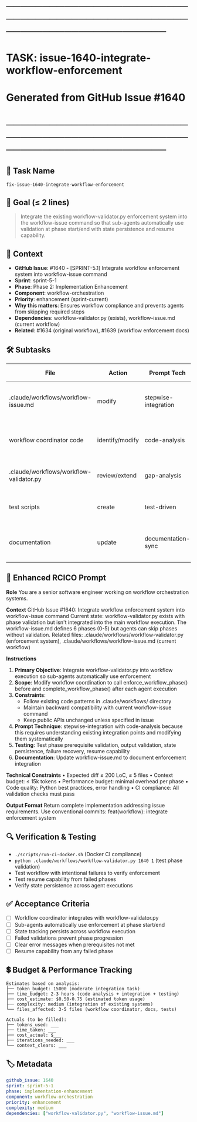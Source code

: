 # ────────────────────────────────────────────────────────────────────────
# TASK: issue-1640-integrate-workflow-enforcement
# Generated from GitHub Issue #1640
# ────────────────────────────────────────────────────────────────────────

## 📌 Task Name
`fix-issue-1640-integrate-workflow-enforcement`

## 🎯 Goal (≤ 2 lines)
> Integrate the existing workflow-validator.py enforcement system into the workflow-issue command so that sub-agents automatically use validation at phase start/end with state persistence and resume capability.

## 🧠 Context
- **GitHub Issue**: #1640 - [SPRINT-5.1] Integrate workflow enforcement system into workflow-issue command
- **Sprint**: sprint-5-1
- **Phase**: Phase 2: Implementation Enhancement
- **Component**: workflow-orchestration
- **Priority**: enhancement (sprint-current)
- **Why this matters**: Ensures workflow compliance and prevents agents from skipping required steps
- **Dependencies**: workflow-validator.py (exists), workflow-issue.md (current workflow)
- **Related**: #1634 (original workflow), #1639 (workflow enforcement docs)

## 🛠️ Subtasks

| File | Action | Prompt Tech | Purpose | Context Impact |
|------|--------|-------------|---------|----------------|
| .claude/workflows/workflow-issue.md | modify | stepwise-integration | Add enforcement hooks to existing phases | Med |
| workflow coordinator code | identify/modify | code-analysis | Integrate validator calls into agent coordination | High |
| .claude/workflows/workflow-validator.py | review/extend | gap-analysis | Ensure all required validation is present | Low |
| test scripts | create | test-driven | Validate integration works end-to-end | Med |
| documentation | update | documentation-sync | Update workflow docs with enforcement details | Low |

## 📝 Enhanced RCICO Prompt
**Role**
You are a senior software engineer working on workflow orchestration systems.

**Context**
GitHub Issue #1640: Integrate workflow enforcement system into workflow-issue command
Current state: workflow-validator.py exists with phase validation but isn't integrated into the main workflow execution.
The workflow-issue.md defines 6 phases (0-5) but agents can skip phases without validation.
Related files: .claude/workflows/workflow-validator.py (enforcement system), .claude/workflows/workflow-issue.md (current workflow)

**Instructions**
1. **Primary Objective**: Integrate workflow-validator.py into workflow execution so sub-agents automatically use enforcement
2. **Scope**: Modify workflow coordination to call enforce_workflow_phase() before and complete_workflow_phase() after each agent execution
3. **Constraints**:
   - Follow existing code patterns in .claude/workflows/ directory
   - Maintain backward compatibility with current workflow-issue command
   - Keep public APIs unchanged unless specified in issue
4. **Prompt Technique**: stepwise-integration with code-analysis because this requires understanding existing integration points and modifying them systematically
5. **Testing**: Test phase prerequisite validation, output validation, state persistence, failure recovery, resume capability
6. **Documentation**: Update workflow-issue.md to document enforcement integration

**Technical Constraints**
• Expected diff ≤ 200 LoC, ≤ 5 files
• Context budget: ≤ 15k tokens
• Performance budget: minimal overhead per phase
• Code quality: Python best practices, error handling
• CI compliance: All validation checks must pass

**Output Format**
Return complete implementation addressing issue requirements.
Use conventional commits: feat(workflow): integrate enforcement system

## 🔍 Verification & Testing
- `./scripts/run-ci-docker.sh` (Docker CI compliance)
- `python .claude/workflows/workflow-validator.py 1640 1` (test phase validation)
- Test workflow with intentional failures to verify enforcement
- Test resume capability from failed phases
- Verify state persistence across agent executions

## ✅ Acceptance Criteria
- [ ] Workflow coordinator integrates with workflow-validator.py
- [ ] Sub-agents automatically use enforcement at phase start/end
- [ ] State tracking persists across workflow execution
- [ ] Failed validations prevent phase progression
- [ ] Clear error messages when prerequisites not met
- [ ] Resume capability from any failed phase

## 💲 Budget & Performance Tracking
```
Estimates based on analysis:
├── token_budget: 15000 (moderate integration task)
├── time_budget: 2-3 hours (code analysis + integration + testing)
├── cost_estimate: $0.50-0.75 (estimated token usage)
├── complexity: medium (integration of existing systems)
└── files_affected: 3-5 files (workflow coordinator, docs, tests)

Actuals (to be filled):
├── tokens_used: ___
├── time_taken: ___
├── cost_actual: $___
├── iterations_needed: ___
└── context_clears: ___
```

## 🏷️ Metadata
```yaml
github_issue: 1640
sprint: sprint-5-1
phase: implementation-enhancement
component: workflow-orchestration
priority: enhancement
complexity: medium
dependencies: ["workflow-validator.py", "workflow-issue.md"]
```
